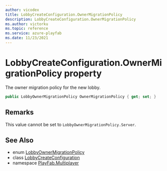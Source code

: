 ```yaml
---
author: vicodex
title: LobbyCreateConfiguration.OwnerMigrationPolicy
description: LobbyCreateConfiguration.OwnerMigrationPolicy
ms.author: victorku
ms.topic: reference
ms.service: azure-playfab
ms.date: 11/23/2021
---
```


# LobbyCreateConfiguration.OwnerMigrationPolicy property

The owner migration policy for the new lobby.

```csharp
public LobbyOwnerMigrationPolicy OwnerMigrationPolicy { get; set; }
```

## Remarks

This value cannot be set to `LobbyOwnerMigrationPolicy.Server`.

## See Also

* enum [LobbyOwnerMigrationPolicy](../LobbyOwnerMigrationPolicy.md)
* class [LobbyCreateConfiguration](../LobbyCreateConfiguration.md)
* namespace [PlayFab.Multiplayer](../../PlayFabMultiplayerSDK.md)

